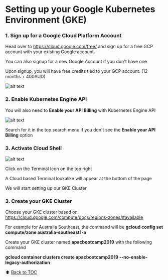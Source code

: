 # Setting up your Google Kubernetes Environment (GKE)

### 1. Sign up for a Google Cloud Platform Account

Head over to https://cloud.google.com/free/ and sign up for a free GCP account with your existing Google account. 

You can also signup for a new Google Account if you don't have one

Upon signup, you will have free credits tied to your GCP account. (12 months + 400AUD)

![alt text](https://github.com/Nodnarboen/HOT-k8s/blob/master/assets/Picture1.png)

### 2. Enable Kubernetes Engine API 

You will also need to <b>Enable your API Billing</b> with Kubernetes Engine API 

![alt text](https://github.com/Nodnarboen/HOT-k8s/blob/master/assets/Picture3.png)

Search for it in the top search menu if you don't see the <b>Enable your API Billing</b> option

### 3. Activate Cloud Shell

![alt text](https://github.com/Nodnarboen/HOT-k8s/blob/master/assets/Picture4.png)

Click on the Terminal Icon on the top right

A Cloud based Terminal lookalike will appear at the bottom of the page

We will start setting up our GKE Cluster 

### 3. Create your GKE Cluster

Choose your GKE cluster based on https://cloud.google.com/compute/docs/regions-zones/#available

For example for Australia Southeast, the command will be <b>gcloud config set compute/zone australia-southeast1-a</b>

Create your GKE cluster named <b>apacbootcamp2019</b> with the following command

<b>gcloud container clusters create apacbootcamp2019 --no-enable-legacy-authorization</b>

:arrow_up: [Back to TOC](/README.md)

